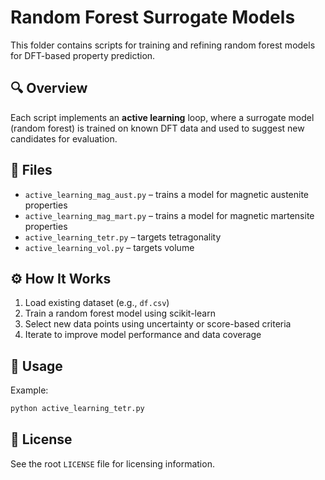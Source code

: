 # Random Forest Surrogate Models

This folder contains scripts for training and refining random forest models for DFT-based property prediction.

## 🔍 Overview

Each script implements an **active learning** loop, where a surrogate model (random forest) is trained on known DFT data and used to suggest new candidates for evaluation.

## 📂 Files

- `active_learning_mag_aust.py` – trains a model for magnetic austenite properties
- `active_learning_mag_mart.py` – trains a model for magnetic martensite properties
- `active_learning_tetr.py` – targets tetragonality
- `active_learning_vol.py` – targets volume

## ⚙️ How It Works

1. Load existing dataset (e.g., `df.csv`)
2. Train a random forest model using scikit-learn
3. Select new data points using uncertainty or score-based criteria
4. Iterate to improve model performance and data coverage

## 🚀 Usage

Example:

```bash
python active_learning_tetr.py
```

## 📄 License

See the root `LICENSE` file for licensing information.


